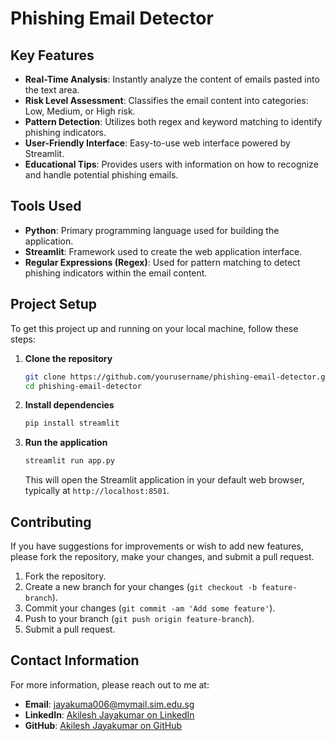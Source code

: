 # Phishing Email Detector

## Key Features

- **Real-Time Analysis**: Instantly analyze the content of emails pasted into the text area.
- **Risk Level Assessment**: Classifies the email content into categories: Low, Medium, or High risk.
- **Pattern Detection**: Utilizes both regex and keyword matching to identify phishing indicators.
- **User-Friendly Interface**: Easy-to-use web interface powered by Streamlit.
- **Educational Tips**: Provides users with information on how to recognize and handle potential phishing emails.

## Tools Used

- **Python**: Primary programming language used for building the application.
- **Streamlit**: Framework used to create the web application interface.
- **Regular Expressions (Regex)**: Used for pattern matching to detect phishing indicators within the email content.

## Project Setup

To get this project up and running on your local machine, follow these steps:

1. **Clone the repository**

   ```bash
   git clone https://github.com/yourusername/phishing-email-detector.git
   cd phishing-email-detector
   ```

2. **Install dependencies**

   ```bash
   pip install streamlit
   ```

3. **Run the application**

   ```bash
   streamlit run app.py
   ```

   This will open the Streamlit application in your default web browser, typically at `http://localhost:8501`.

## Contributing

If you have suggestions for improvements or wish to add new features, please fork the repository, make your changes, and submit a pull request.

1. Fork the repository.
2. Create a new branch for your changes (`git checkout -b feature-branch`).
3. Commit your changes (`git commit -am 'Add some feature'`).
4. Push to your branch (`git push origin feature-branch`).
5. Submit a pull request.

## Contact Information

For more information, please reach out to me at:

- **Email**: jayakuma006@mymail.sim.edu.sg
- **LinkedIn**: [Akilesh Jayakumar on LinkedIn](https://www.linkedin.com/in/akileshjayakumar/)
- **GitHub**: [Akilesh Jayakumar on GitHub](https://github.com/akileshjayakumar)
